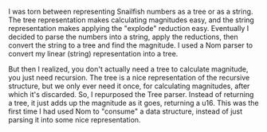 I was torn between representing Snailfish numbers as a tree or as a string. The tree representation
makes calculating magnitudes easy, and the string representation makes applying the "explode"
reduction easy. Eventually I decided to parse the numbers into a string, apply the reductions, then
convert the string to a tree and find the magnitude. I used a Nom parser to convert my linear 
(string) representation into a tree.

But then I realized, you don't actually need a tree to calculate magnitude, you just need recursion.
The tree is a nice representation of the recursive structure, but we only ever need it once, for
calculating magnitudes, after which it's discarded. So, I repurposed the Tree parser. Instead of
returning a tree, it just adds up the magnitude as it goes, returning a u16. This was the first time
I had used Nom to "consume" a data structure, instead of just parsing it into some nice 
representation.
